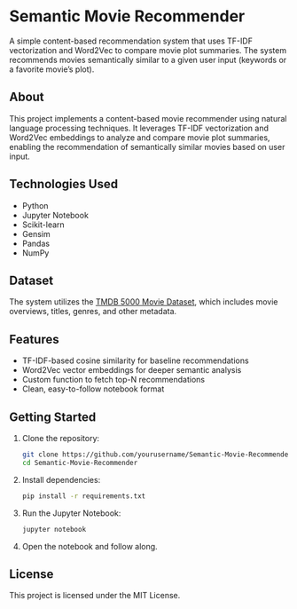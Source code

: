 # Semantic Movie Recommender

A simple content-based recommendation system that uses TF-IDF vectorization and Word2Vec to compare movie plot summaries. The system recommends movies semantically similar to a given user input (keywords or a favorite movie’s plot).

## About

This project implements a content-based movie recommender using natural language processing techniques. It leverages TF-IDF vectorization and Word2Vec embeddings to analyze and compare movie plot summaries, enabling the recommendation of semantically similar movies based on user input.

## Technologies Used

- Python  
- Jupyter Notebook  
- Scikit-learn  
- Gensim  
- Pandas  
- NumPy  

## Dataset

The system utilizes the [TMDB 5000 Movie Dataset](https://www.kaggle.com/datasets/tmdb/tmdb-movie-metadata), which includes movie overviews, titles, genres, and other metadata.

## Features

- TF-IDF-based cosine similarity for baseline recommendations  
- Word2Vec vector embeddings for deeper semantic analysis  
- Custom function to fetch top-N recommendations  
- Clean, easy-to-follow notebook format  

## Getting Started

1. Clone the repository:
   ```bash
   git clone https://github.com/yourusername/Semantic-Movie-Recommender.git
   cd Semantic-Movie-Recommender
   ```

2. Install dependencies:
   ```bash
   pip install -r requirements.txt
   ```

3. Run the Jupyter Notebook:
   ```bash
   jupyter notebook
   ```

4. Open the notebook and follow along.

## License

This project is licensed under the MIT License.
